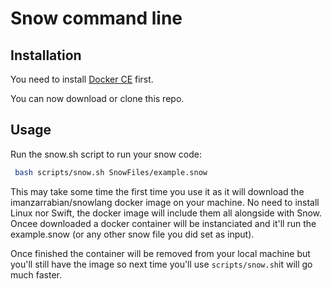 # Snow command line

## Installation

You need to install [Docker CE](https://store.docker.com/editions/community/docker-ce-desktop-mac) first.

You can now download or clone this repo.

## Usage
Run the snow.sh script to run your snow code:

```bash
 bash scripts/snow.sh SnowFiles/example.snow
 ```
 This may take some time the first time you use it as it will download the imanzarrabian/snowlang docker image on your machine. No need to install Linux nor Swift, the docker image will include them all alongside with Snow. 
 Oncee downloaded a docker container will be instanciated and it'll run the example.snow (or any other snow file you did set as input).

 Once finished the container will be removed from your local machine but you'll still have the image so next time you'll use ```scripts/snow.sh```it will go much faster.
